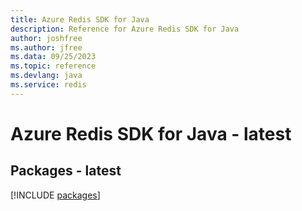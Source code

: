 ```yaml
---
title: Azure Redis SDK for Java
description: Reference for Azure Redis SDK for Java
author: joshfree
ms.author: jfree
ms.data: 09/25/2023
ms.topic: reference
ms.devlang: java
ms.service: redis
---
```

# Azure Redis SDK for Java - latest
## Packages - latest
[!INCLUDE [packages](redis-index.md)]